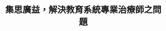 ---
id: "55"
lang: zh-tw
description: 「調增教育專業人員鐘點費」連署案
propose_date: 2019-08-05
meeting_date: 2019-09-12
publish: "TRUE"
selected: "FALSE"
blog_selected: "FALSE"
thumbnail: https://cm.pdis.nat.gov.tw/images/post/1n8tMInRLAr0562b28rUo-wOqumX85LbY.jpg
title: 集思廣益，解決教育系統專業治療師之問題
introduction:
  content: 教育系統的相關專業人員一直都是在校園中默默付出的一群人，他們巡迴於各校，有著不穩定的工作時數，多年來服務鐘點費也未獲得調增，低於其他醫事人員，因此，基於工作的不穩定性及逐年降低的學校服務時數，多數治療師紛紛選擇離開教育系統的工作，使得教育部及學校相關承辦人員面臨尋找專業治療師的困難。這次便希望能透過協作會議來討論解決的方法，是否可以依實際的服務內容去調整鐘點費，綜合考量前置準備、學校跟老師家長溝通協調的成本，以及後續的行政成本，多給偏鄉一些資源，進而降低流動率，以更好地保障身心障礙學生，讓他們能穩定地接受學校治療師的協助。
color: yellow
join:
  type: 提
  title: 提議調增教育系統相關專業人員之鐘點費達每小時1250元以上
  link: https://join.gov.tw/idea/detail/7af9a0ed-3f62-42db-882d-1d2cca30cc2f
  image: https://cm.pdis.nat.gov.tw/images/post/15mJMbl0PMZGkamcUN35fBOnEODkLiTIz.jpg
layout: post
departments:
  - 教育部
tags:
  - 教育
  - 公務體制
  - 法規
embed:
  agenda_book:
    links:
      - https://issuu.com/pdis.tw/docs/_________________________
  mind_map:
    links:
      - https://miro.com/app/live-embed/o9J_kwrSMA8=/?moveToViewport=-46591,2288,6821,5538
  ministry_slide:
    links:
      - https://issuu.com/pdis.tw/docs/2_-_1080912_.pptx
  host_slide:
    links:
      - https://issuu.com/pdis.tw/docs/1080912_-_
  transcript:
    links:
      - https://sayit.pdis.nat.gov.tw/2019-09-12-%E9%96%8B%E6%94%BE%E6%94%BF%E5%BA%9C%E7%AC%AC55%E6%AC%A1%E8%AD%B0%E9%A1%8C%E5%8D%94%E4%BD%9C%E6%9C%83%E8%AD%B0
---